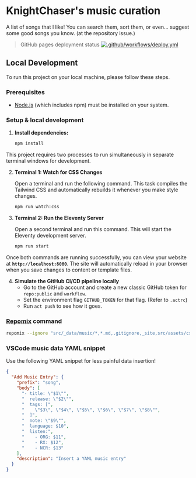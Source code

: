# KnightChaser's music curation

A list of songs that I like! You can search them, sort them, or even... suggest some good songs you know. (at the repository issue.)

> GitHub pages deployment status
> [![.github/workflows/deploy.yml](https://github.com/KnightChaser/music/actions/workflows/deploy.yml/badge.svg)](https://github.com/KnightChaser/music/actions/workflows/deploy.yml)

## Local Development

To run this project on your local machine, please follow these steps.

### Prerequisites

- [Node.js](https://nodejs.org/) (which includes npm) must be installed on your system.

### Setup & local development

1.  **Install dependencies:**
    ```bash
    npm install
    ```

This project requires two processes to run simultaneously in separate terminal windows for development.

2.  **Terminal 1: Watch for CSS Changes**

    Open a terminal and run the following command. This task compiles the Tailwind CSS and automatically rebuilds it whenever you make style changes.

    ```bash
    npm run watch:css
    ```

3.  **Terminal 2: Run the Eleventy Server**

    Open a second terminal and run this command. This will start the Eleventy development server.

    ```bash
    npm run start
    ```

Once both commands are running successfully, you can view your website at **`http://localhost:8080`**. The site will automatically reload in your browser when you save changes to content or template files.

4. **Simulate the GitHub CI/CD pipeline locally**
   - Go to the GitHub account and create a new classic GitHub token for `repo:public` and `workflow`.
   - Set the environment flag `GITHUB_TOKEN` for that flag. (Refer to `.actrc`)
   - Run `act push` to see how it goes.

### [Repomix](https://github.com/yamadashy/repomix) command

```bash
repomix --ignore "src/_data/music/*,*.md,.gitignore,_site,src/assets/css/style.css,**/repomix-output.xml,package-lock.json" --style markdown
```

### VSCode music data YAML snippet

Use the following YAML snippet for less painful data insertion!

```json
{
  "Add Music Entry": {
    "prefix": "song",
    "body": [
      "- title: \"$1\"",
      "  release: \"$2\"",
      "  tags: [",
      "    \"$3\", \"$4\", \"$5\", \"$6\", \"$7\", \"$8\"",
      "  ]",
      "  note: \"$9\"",
      "  language: $10",
      "  listen:",
      "    - ORG: $11",
      "    - RX: $12",
      "    - NCR: $13"
    ],
    "description": "Insert a YAML music entry"
  }
}
```
